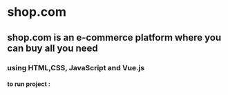 # shop.com
## shop.com is an e-commerce platform where you can buy all you need
### using HTML,CSS, JavaScript and Vue.js
#### to run project : 

